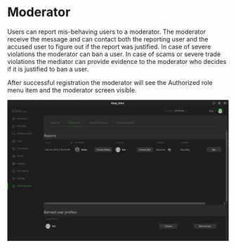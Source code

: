 # Moderator

Users can report mis-behaving users to a moderator. The moderator receive the message and can contact both the reporting
user and the accused user to figure out if the report was justified. In case of severe violations the moderator can ban
a user.
In case of scams or severe trade violations the mediator can provide evidence to the moderator who decides if it is
justified to ban a user.

After successful registration the moderator will see the Authorized role menu item and the moderator screen visible.

<img src="img/moderator.png" width="1200"/>